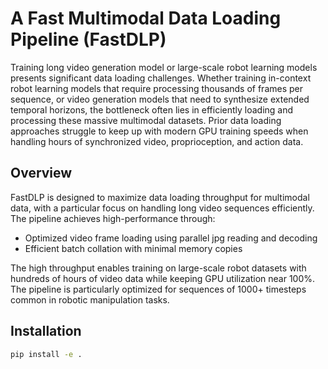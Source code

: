 # A Fast Multimodal Data Loading Pipeline (FastDLP)

Training long video generation model or large-scale robot learning models presents significant data loading challenges. Whether training in-context robot learning models that require processing thousands of frames per sequence, or video generation models that need to synthesize extended temporal horizons, the bottleneck often lies in efficiently loading and processing these massive multimodal datasets. Prior data loading approaches struggle to keep up with modern GPU training speeds when handling hours of synchronized video, proprioception, and action data.

## Overview
FastDLP is designed to maximize data loading throughput for multimodal data, with a particular focus on handling long video sequences efficiently. The pipeline achieves high-performance through:

- Optimized video frame loading using parallel jpg reading and decoding 
- Efficient batch collation with minimal memory copies

The high throughput enables training on large-scale robot datasets with hundreds of hours of video data while keeping GPU utilization near 100%. The pipeline is particularly optimized for sequences of 1000+ timesteps common in robotic manipulation tasks.

## Installation
```bash
pip install -e .
```
